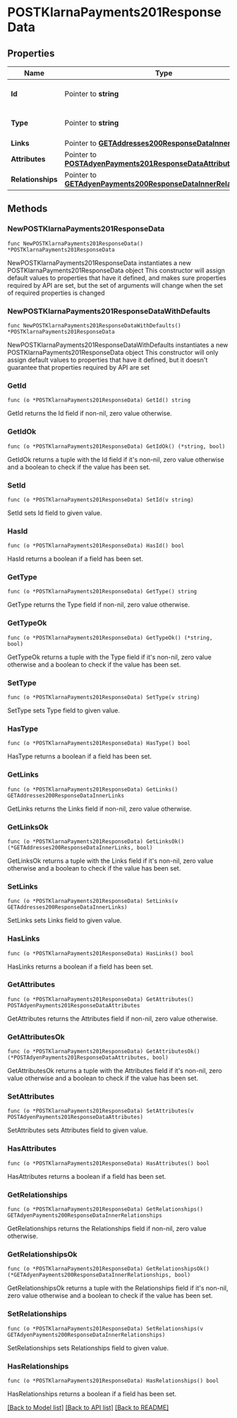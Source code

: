 # POSTKlarnaPayments201ResponseData

## Properties

Name | Type | Description | Notes
------------ | ------------- | ------------- | -------------
**Id** | Pointer to **string** | The resource&#39;s id | [optional] 
**Type** | Pointer to **string** | The resource&#39;s type | [optional] [default to "klarna_payments"]
**Links** | Pointer to [**GETAddresses200ResponseDataInnerLinks**](GETAddresses200ResponseDataInnerLinks.md) |  | [optional] 
**Attributes** | Pointer to [**POSTAdyenPayments201ResponseDataAttributes**](POSTAdyenPayments201ResponseDataAttributes.md) |  | [optional] 
**Relationships** | Pointer to [**GETAdyenPayments200ResponseDataInnerRelationships**](GETAdyenPayments200ResponseDataInnerRelationships.md) |  | [optional] 

## Methods

### NewPOSTKlarnaPayments201ResponseData

`func NewPOSTKlarnaPayments201ResponseData() *POSTKlarnaPayments201ResponseData`

NewPOSTKlarnaPayments201ResponseData instantiates a new POSTKlarnaPayments201ResponseData object
This constructor will assign default values to properties that have it defined,
and makes sure properties required by API are set, but the set of arguments
will change when the set of required properties is changed

### NewPOSTKlarnaPayments201ResponseDataWithDefaults

`func NewPOSTKlarnaPayments201ResponseDataWithDefaults() *POSTKlarnaPayments201ResponseData`

NewPOSTKlarnaPayments201ResponseDataWithDefaults instantiates a new POSTKlarnaPayments201ResponseData object
This constructor will only assign default values to properties that have it defined,
but it doesn't guarantee that properties required by API are set

### GetId

`func (o *POSTKlarnaPayments201ResponseData) GetId() string`

GetId returns the Id field if non-nil, zero value otherwise.

### GetIdOk

`func (o *POSTKlarnaPayments201ResponseData) GetIdOk() (*string, bool)`

GetIdOk returns a tuple with the Id field if it's non-nil, zero value otherwise
and a boolean to check if the value has been set.

### SetId

`func (o *POSTKlarnaPayments201ResponseData) SetId(v string)`

SetId sets Id field to given value.

### HasId

`func (o *POSTKlarnaPayments201ResponseData) HasId() bool`

HasId returns a boolean if a field has been set.

### GetType

`func (o *POSTKlarnaPayments201ResponseData) GetType() string`

GetType returns the Type field if non-nil, zero value otherwise.

### GetTypeOk

`func (o *POSTKlarnaPayments201ResponseData) GetTypeOk() (*string, bool)`

GetTypeOk returns a tuple with the Type field if it's non-nil, zero value otherwise
and a boolean to check if the value has been set.

### SetType

`func (o *POSTKlarnaPayments201ResponseData) SetType(v string)`

SetType sets Type field to given value.

### HasType

`func (o *POSTKlarnaPayments201ResponseData) HasType() bool`

HasType returns a boolean if a field has been set.

### GetLinks

`func (o *POSTKlarnaPayments201ResponseData) GetLinks() GETAddresses200ResponseDataInnerLinks`

GetLinks returns the Links field if non-nil, zero value otherwise.

### GetLinksOk

`func (o *POSTKlarnaPayments201ResponseData) GetLinksOk() (*GETAddresses200ResponseDataInnerLinks, bool)`

GetLinksOk returns a tuple with the Links field if it's non-nil, zero value otherwise
and a boolean to check if the value has been set.

### SetLinks

`func (o *POSTKlarnaPayments201ResponseData) SetLinks(v GETAddresses200ResponseDataInnerLinks)`

SetLinks sets Links field to given value.

### HasLinks

`func (o *POSTKlarnaPayments201ResponseData) HasLinks() bool`

HasLinks returns a boolean if a field has been set.

### GetAttributes

`func (o *POSTKlarnaPayments201ResponseData) GetAttributes() POSTAdyenPayments201ResponseDataAttributes`

GetAttributes returns the Attributes field if non-nil, zero value otherwise.

### GetAttributesOk

`func (o *POSTKlarnaPayments201ResponseData) GetAttributesOk() (*POSTAdyenPayments201ResponseDataAttributes, bool)`

GetAttributesOk returns a tuple with the Attributes field if it's non-nil, zero value otherwise
and a boolean to check if the value has been set.

### SetAttributes

`func (o *POSTKlarnaPayments201ResponseData) SetAttributes(v POSTAdyenPayments201ResponseDataAttributes)`

SetAttributes sets Attributes field to given value.

### HasAttributes

`func (o *POSTKlarnaPayments201ResponseData) HasAttributes() bool`

HasAttributes returns a boolean if a field has been set.

### GetRelationships

`func (o *POSTKlarnaPayments201ResponseData) GetRelationships() GETAdyenPayments200ResponseDataInnerRelationships`

GetRelationships returns the Relationships field if non-nil, zero value otherwise.

### GetRelationshipsOk

`func (o *POSTKlarnaPayments201ResponseData) GetRelationshipsOk() (*GETAdyenPayments200ResponseDataInnerRelationships, bool)`

GetRelationshipsOk returns a tuple with the Relationships field if it's non-nil, zero value otherwise
and a boolean to check if the value has been set.

### SetRelationships

`func (o *POSTKlarnaPayments201ResponseData) SetRelationships(v GETAdyenPayments200ResponseDataInnerRelationships)`

SetRelationships sets Relationships field to given value.

### HasRelationships

`func (o *POSTKlarnaPayments201ResponseData) HasRelationships() bool`

HasRelationships returns a boolean if a field has been set.


[[Back to Model list]](../README.md#documentation-for-models) [[Back to API list]](../README.md#documentation-for-api-endpoints) [[Back to README]](../README.md)


